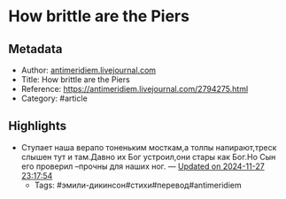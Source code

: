 # How brittle are the Piers

## Metadata
- Author: [antimeridiem.livejournal.com]()
- Title: How brittle are the Piers
- Reference: https://antimeridiem.livejournal.com/2794275.html
- Category: #article

## Highlights
- Ступает наша верапо тоненьким мосткам,а толпы напирают,треск слышен тут и там.Давно их Бог устроил,они стары как Бог.Но Сын его проверил –прочны для наших ног. — [Updated on 2024-11-27 23:17:54](https://hyp.is/r2BrWKz8Ee-ZumPD_0GOXQ/antimeridiem.livejournal.com/2794275.html)
   - Tags: #эмили-дикинсон#стихи#перевод#antimeridiem
